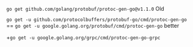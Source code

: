 
`go get github.com/golang/protobuf/protoc-gen-go@v1.1.0`  Old  

`go get -u github.com/protocolbuffers/protobuf-go/cmd/protoc-gen-go`  
==  `go get -u google.golang.org/protobuf/cmd/protoc-gen-go`  better  




+`go get -u google.golang.org/grpc/cmd/protoc-gen-go-grpc`    
